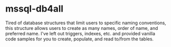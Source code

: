 # mssql-db4all
Tired of database structures that limit users to specific naming conventions, this structure allows users to create as many names, order of name, and preferred name.  I've left out triggers, indexes, etc. and provided vanilla code samples for you to create, populate, and read to/from the tables.
